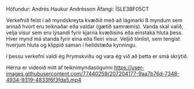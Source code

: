 Höfundur: Andrés Haukur Andrésson
Áfangi: ÍSLE3BF05CT

Verkefnið felst í að myndskreyta kvæðið með að lágmarki 8 myndum sem annað hvort eru teiknaðar eða valdar (gætið samræmis). Vanda skal valið, velja vísur sem eru lýsandi fyrir kjarna kvæðisins eða einstaka hluta þess. Hver mynd má standa fyrir eina eða fleiri vísur. Veljið tónlist, sem tengist hverjum hluta og klippið saman í heildstæða kynningu.

í þessu verkefni valdi ég Þrymskviðu og vara ég við að þetta er smá skrýtið.


Hérna er videoið mitt af teiknimyndasögunni
https://user-images.githubusercontent.com/77440259/207204177-9aa7b76d-7348-4934-9319-4833f6f3fda5.mp4

